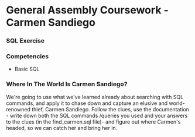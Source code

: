 # General Assembly Coursework - Carmen Sandiego
### SQL Exercise

### Competencies
- Basic SQL

### Where In The World Is Carmen Sandiego?
We're going to use what we've learned already about searching with SQL commands, and apply it to chase down and capture an elusive and world-renowned thief, Carmen Sandiego. Follow the clues, use the documentation - write down both the SQL commands /queries you used and your answers to the clues (in the find_carmen.sql file)- and figure out where Carmen's headed, so we can catch her and bring her in.
